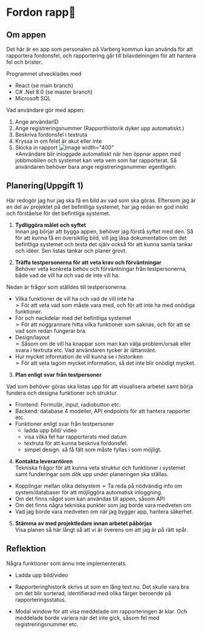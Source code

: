 # Fordon rapp🚙

## Om appen
Det här är en app som personalen på Varberg kommun kan använda för att rapportera fordonsfel, och rapportering går till bilavdelningen för att hantera fel och brister.

Programmet utvecklades med
- React (se main branch)
- C# .Net 8.0 (se master branch)
- Microsoft SQL

Vad användare gör med appen:

1. Ange användarID
2. Ange registreringsnummer (Rapporthistorik dyker upp automatiskt.)
3. Beskriva fordonsfel i textruta
4. Kryssa in om felet är akut eller inte
5. Skicka in rapport
![image width="400"](https://github.com/askahana/vehiclewatch/assets/144675449/a6a927a8-0511-4c04-9f5f-999b2954ef39)  
*Användare blir inloggade automatiskt när hen öppnar appen med jobbmobilen och systemet kan veta vem som har rapporterat. Så användaren behöver bara ange registreringsnummer egentligen.  

## Planering(Uppgift 1)
Här redogör jag hur jag ska få en bild av vad som ska göras. Eftersom jag är en del av projektet på det befintliga systemet, har jag redan en god insikt och förståelse för det befintliga systemet.
     
1. **Tydliggöra målet och syftet**   
Innan jag börjar att bygga appen, behöver jag förstå syftet med den. Så för att kunna få en översiktlig bild, vill jag läsa dokumentation om det befintliga systemet och testa det själv också för att kunna samla tankar och idéer. Sen listas tankar och planer grovt.  

2. **Träffa testpersonerna för att veta krav och förväntningar**   
Behöver veta konkreta behov och förväntningar från testpersonerna, både vad de vill ha och vad de inte vill ha.

Nedan är frågor som ställdes till testpersonerna:
- Vilka funktioner de vill ha och vad de vill inte ha  
	➣ För att veta vad som måste vara med, och för att inte ha med onödiga funktioner.
- För och nackdelar med det befintliga systemet  
	➣ För att noggrannare hitta vilka funktioner som saknas, och för att se vad som redan fungerar bra.
- Design/layout  
	➣ Såsom om de vill ha knappar som man kan välja problem/orsak eller svara i textruta etc. Vad användaren tycker är lättanvänt.
- Hur mycket information de vill kunna se i historiken  
	➣ För att veta lagom mycket information, så det inte blir onödigt mycket.
 
3. **Plan enligt svar från testpersoner**

Vad som behöver göras ska listas upp för att visualisera arbetet samt börja fundera och designa funktioner och struktur. 

- Frontend: Formulär, input, radiobutton etc.
- Backend: database 4 modeller, API endpoints för att hantera rapporter etc. 
- Funktioner enligt svar från testpersoner
	- ladda upp bild/ video
 	- visa vilka fel har rapporterats med datum
	- textruta för att kunna beskriva fordonsfel. 
	- simpel design. så få fält som måste fyllas i som möjligt.

4. **Kontakta leverantören**  
Tekniska frågor för att kunna veta struktur och funktioner i systemet samt funderingar som dök upp under planeringen ska ställas.
	
- Kopplingar mellan olika delsystem
 ➣ Ta reda på nödvändig info om system/databaser för att möjliggöra automatisk inloggning.
- Om det finns något som kan användas till appen, såsom API
- Om det finns några tekniska punkter som jag borde vara medveten om
- Vad jag borde vara medveten om när jag bygger app, hantera säkerhet.  

5. **Stämma av med projektledare innan arbetet påbörjas**  
Visa planen så här långt så att vi är överens om att jag är på rätt spår.


## Reflektion
Några funktioner som ännu inte implementerats.

- Ladda upp bild/video

- Rapporteringhistorik skrivs ut som en lång text nu. Det skulle vara bra om det blir sorterad, identifierad med olika färger beroende på rapporteringsstatus.

- Modal window för att visa meddelade om rapporteringen är klar. Och meddelade borde variera när det inte gick, såsom fel med registreringsnummer etc.
